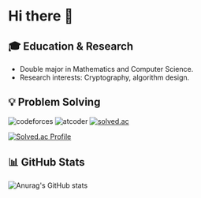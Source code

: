 # Hi there 👋

## 🎓 Education & Research
- Double major in Mathematics and Computer Science.
- Research interests: Cryptography, algorithm design.

## 💡 Problem Solving
![codeforces](https://badges.joonhyung.xyz/codeforces/kaki1013.svg)
![atcoder](https://badges.joonhyung.xyz/atcoder/kaki13.svg)
[![solved.ac](http://mazassumnida.wtf/api/mini/generate_badge?boj=lmklove0)](https://solved.ac/lmklove0)

<!--
[![Codeforces Profile](http://cf.leed.at?id=kaki1013)](https://codeforces.com/profile/kaki1013)
[![AtCoder Profile](https://atcoder-badge.kro.kr?id=kaki13)](https://atcoder.jp/users/kaki13)
-->
[![Solved.ac Profile](http://mazassumnida.wtf/api/v2/generate_badge?boj=lmklove0)](https://solved.ac/profile/lmklove0)

<!--
## 🏆 Awards
### 수학
1. **Award 1**: Description of the award, including details about the competition, year, and achievement.
2. **Award 2**: Description of the award, highlighting your accomplishment and its significance.
3. (Add more awards as necessary.)

### 알고리즘
4. ㅇㅇ
5. ㅇㅇ

### ㅇㅇ
6. ㅇㅇ
7. ㅇㅇ
-->
 
## 📊 GitHub Stats
![Anurag's GitHub stats](https://github-readme-stats.vercel.app/api?username=kaki1013&show_icons=true&theme=radical)

<!--
**kaki1013/kaki1013** is a ✨ _special_ ✨ repository because its `README.md` (this file) appears on your GitHub profile.

Here are some ideas to get you started:

- 🔭 I’m currently working on ...
- 🌱 I’m currently learning ...
- 👯 I’m looking to collaborate on ...
- 🤔 I’m looking for help with ...
- 💬 Ask me about ...
- 📫 How to reach me: ...
- 😄 Pronouns: ...
- ⚡ Fun fact: ...
-->
